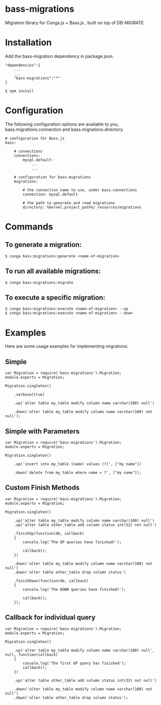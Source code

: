 bass-migrations
===============

Migration library for Conga.js + Bass.js , built on top of DB-MIGRATE

# Installation

Add the bass-migration dependency in package.json.

	"dependencies":{
		...
		...
		"bass-migrations":"*"
	}
	
	$ npm install

# Configuration

The following configuration options are available to you, bass.migrations.connection and bass.migrations.directory.

	# configuration for Bass.js
	bass:
	
	    # connections
	    connections:
	        mysql.default:
	            ...
	            ...
	
	    # configuration for bass-migrations
	    migrations:
	    
	        # the connection name to use, under bass.connections
	        connection: mysql.default
	        
	        # the path to generate and read migrations
	        directory: %kernel.project_path%/_resources/migrations

# Commands

## To generate a migration:

	$ conga bass:migrations:generate <name-of-migration>

## To run all available migrations:

	$ conga bass:migrations:migrate

## To execute a specific migration:

	$ conga bass:migrations:execute <name-of-migration> --up
	$ conga bass:migrations:execute <name-of-migration> --down

# Examples

Here are some usage examples for implementing migrations:

## Simple

	var Migration = require('bass-migrations').Migration;
	module.exports = Migration;

	Migration.singleton()

		.verbose(true)

		.up('alter table my_table modify column name varchar(100) null')

		.down('alter table my_table modify column name varchar(100) not null');


## Simple with Parameters

	var Migration = require('bass-migrations').Migration;
	module.exports = Migration;

	Migration.singleton()

		.up('insert into my_table (name) values (?)', ["my name"])

		.down('delete from my_table where name = ?', ["my name"]);


## Custom Finish Methods

	var Migration = require('bass-migrations').Migration;
	module.exports = Migration;

	Migration.singleton()

		.up('alter table my_table modify column name varchar(100) null')
		.up('alter table other_table add column status int(32) not null')

		.finishUp(function(db, callback)
		{
			console.log('The UP queries have finished!');

			callback();
		})

		.down('alter table my_table modify column name varchar(100) not null')
		.down('alter table other_table drop column status')

		.finishDown(function(db, callback)
		{
			console.log('The DOWN queries have finished!');

			callback();
		});


## Callback for individual query

	var Migration = require('bass-migrations').Migration;
	module.exports = Migration;

	Migration.singleton()

		.up('alter table my_table modify column name varchar(100) null', null, function(callback)
		{
			console.log('The first UP query has finished');
			callback();
		})

		.up('alter table other_table add column status int(32) not null')

		.down('alter table my_table modify column name varchar(100) not null')
		.down('alter table other_table drop column status');
